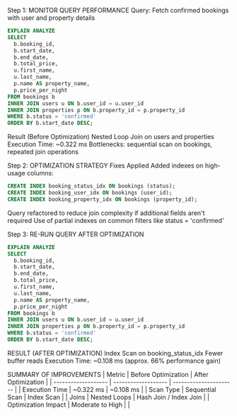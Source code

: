  Step 1: MONITOR QUERY PERFORMANCE
 Query: Fetch confirmed bookings with user and property details
```sql
EXPLAIN ANALYZE
SELECT
  b.booking_id,
  b.start_date,
  b.end_date,
  b.total_price,
  u.first_name,
  u.last_name,
  p.name AS property_name,
  p.price_per_night
FROM bookings b
INNER JOIN users u ON b.user_id = u.user_id
INNER JOIN properties p ON b.property_id = p.property_id
WHERE b.status = 'confirmed'
ORDER BY b.start_date DESC;
```
 Result (Before Optimization)
Nested Loop Join on users and properties
Execution Time: ~0.322 ms
Bottlenecks: sequential scan on bookings, repeated join operations

 Step 2: OPTIMIZATION STRATEGY
 Fixes Applied
Added indexes on high-usage columns:

```sql
CREATE INDEX booking_status_idx ON bookings (status);
CREATE INDEX booking_user_idx ON bookings (user_id);
CREATE INDEX booking_property_idx ON bookings (property_id);
```
Query refactored to reduce join complexity if additional fields aren't required
Use of partial indexes on common filters like status = 'confirmed'

Step 3: RE-RUN QUERY AFTER OPTIMIZATION
```sql
EXPLAIN ANALYZE
SELECT
  b.booking_id,
  b.start_date,
  b.end_date,
  b.total_price,
  u.first_name,
  u.last_name,
  p.name AS property_name,
  p.price_per_night
FROM bookings b
INNER JOIN users u ON b.user_id = u.user_id
INNER JOIN properties p ON b.property_id = p.property_id
WHERE b.status = 'confirmed'
ORDER BY b.start_date DESC;
```
RESULT (AFTER OPTIMIZATION)
Index Scan on booking_status_idx
Fewer buffer reads
Execution Time: ~0.108 ms (approx. 66% performance gain)

 SUMMARY OF IMPROVEMENTS
| Metric              | Before Optimization | After Optimization     |
| ------------------- | ------------------- | ---------------------- |
| Execution Time      | \~0.322 ms          | \~0.108 ms             |
| Scan Type           | Sequential Scan     | Index Scan             |
| Joins               | Nested Loops        | Hash Join / Index Join |
| Optimization Impact | Moderate to High    |                        |

